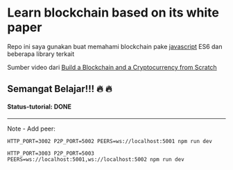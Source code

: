 # Learn blockchain based on its white paper 

Repo ini saya gunakan buat memahami blockchain pake [javascript](https://developer.mozilla.org/en-US/docs/Web/JavaScript) ES6 dan beberapa library terkait

Sumber video dari [Build a Blockchain and a Cryptocurrency from Scratch](https://www.udemy.com/build-blockchain/)

## Semangat Belajar!!! :fire: :fire:


#### Status-tutorial: **DONE**
---

Note - Add peer:

```HTTP_PORT=3002 P2P_PORT=5002 PEERS=ws://localhost:5001 npm run dev```

```HTTP_PORT=3003 P2P_PORT=5003 PEERS=ws://localhost:5001,ws://localhost:5002 npm run dev```